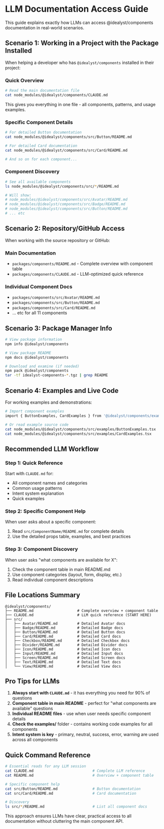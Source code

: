 # LLM Documentation Access Guide

This guide explains exactly how LLMs can access @idealyst/components documentation in real-world scenarios.

## Scenario 1: Working in a Project with the Package Installed

When helping a developer who has `@idealyst/components` installed in their project:

### Quick Overview
```bash
# Read the main documentation file
cat node_modules/@idealyst/components/CLAUDE.md
```
This gives you everything in one file - all components, patterns, and usage examples.

### Specific Component Details
```bash
# For detailed Button documentation
cat node_modules/@idealyst/components/src/Button/README.md

# For detailed Card documentation  
cat node_modules/@idealyst/components/src/Card/README.md

# And so on for each component...
```

### Component Discovery
```bash
# See all available components
ls node_modules/@idealyst/components/src/*/README.md

# Will show:
# node_modules/@idealyst/components/src/Avatar/README.md
# node_modules/@idealyst/components/src/Badge/README.md
# node_modules/@idealyst/components/src/Button/README.md
# ... etc
```

## Scenario 2: Repository/GitHub Access

When working with the source repository or GitHub:

### Main Documentation
- `packages/components/README.md` - Complete overview with component table
- `packages/components/CLAUDE.md` - LLM-optimized quick reference

### Individual Component Docs
- `packages/components/src/Avatar/README.md`
- `packages/components/src/Button/README.md`
- `packages/components/src/Card/README.md`
- ... etc for all 11 components

## Scenario 3: Package Manager Info

```bash
# View package information
npm info @idealyst/components

# View package README
npm docs @idealyst/components

# Download and examine (if needed)
npm pack @idealyst/components
tar -tf idealyst-components-*.tgz | grep README
```

## Scenario 4: Examples and Live Code

For working examples and demonstrations:

```bash
# Import component examples
import { ButtonExamples, CardExamples } from '@idealyst/components/examples';

# Or read example source code
cat node_modules/@idealyst/components/src/examples/ButtonExamples.tsx
cat node_modules/@idealyst/components/src/examples/CardExamples.tsx
```

## Recommended LLM Workflow

### Step 1: Quick Reference
Start with `CLAUDE.md` for:
- All component names and categories
- Common usage patterns
- Intent system explanation
- Quick examples

### Step 2: Specific Component Help
When user asks about a specific component:
1. Read `src/ComponentName/README.md` for complete details
2. Use the detailed props table, examples, and best practices

### Step 3: Component Discovery
When user asks "what components are available for X":
1. Check the component table in main README.md
2. Use component categories (layout, form, display, etc.)
3. Read individual component descriptions

## File Locations Summary

```
@idealyst/components/
├── README.md                    # Complete overview + component table
├── CLAUDE.md                    # LLM quick reference (START HERE)
├── src/
│   ├── Avatar/README.md         # Detailed Avatar docs
│   ├── Badge/README.md          # Detailed Badge docs  
│   ├── Button/README.md         # Detailed Button docs
│   ├── Card/README.md           # Detailed Card docs
│   ├── Checkbox/README.md       # Detailed Checkbox docs
│   ├── Divider/README.md        # Detailed Divider docs
│   ├── Icon/README.md           # Detailed Icon docs
│   ├── Input/README.md          # Detailed Input docs
│   ├── Screen/README.md         # Detailed Screen docs
│   ├── Text/README.md           # Detailed Text docs
│   └── View/README.md           # Detailed View docs
```

## Pro Tips for LLMs

1. **Always start with `CLAUDE.md`** - it has everything you need for 90% of questions
2. **Component table in main README** - perfect for "what components are available" questions  
3. **Individual README files** - use when user needs specific component details
4. **Check the examples/** folder - contains working code examples for all components
5. **Intent system is key** - primary, neutral, success, error, warning are used across all components

## Quick Command Reference

```bash
# Essential reads for any LLM session
cat CLAUDE.md                           # Complete LLM reference
cat README.md                           # Overview + component table

# Specific component help
cat src/Button/README.md                # Button documentation
cat src/Card/README.md                  # Card documentation

# Discovery
ls src/*/README.md                      # List all component docs
```

This approach ensures LLMs have clear, practical access to all documentation without cluttering the main component API.